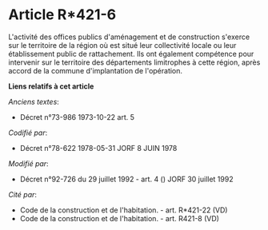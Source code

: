 # Article R*421-6

L'activité des offices publics d'aménagement et de construction s'exerce sur le territoire de la région où est situé leur
collectivité locale ou leur établissement public de rattachement. Ils ont également compétence pour intervenir sur le
territoire des départements limitrophes à cette région, après accord de la commune d'implantation de l'opération.

**Liens relatifs à cet article**

_Anciens textes_:

  - Décret n°73-986 1973-10-22 art. 5

_Codifié par_:

  - Décret n°78-622 1978-05-31 JORF 8 JUIN 1978

_Modifié par_:

  - Décret n°92-726 du 29 juillet 1992 - art. 4 () JORF 30 juillet 1992

_Cité par_:

  - Code de la construction et de l'habitation. - art. R*421-22 (VD)
  - Code de la construction et de l'habitation. - art. R421-8 (VD)
